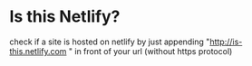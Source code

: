 # Is this Netlify?

check if a site is hosted on netlify by just appending "http://is-this.netlify.com " in front of your url (without https protocol)
